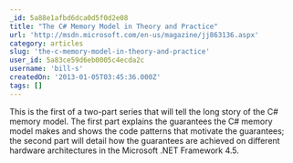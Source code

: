 ```yaml
---
_id: 5a88e1afbd6dca0d5f0d2e08
title: "The C# Memory Model in Theory and Practice"
url: 'http://msdn.microsoft.com/en-us/magazine/jj863136.aspx'
category: articles
slug: 'the-c-memory-model-in-theory-and-practice'
user_id: 5a83ce59d6eb0005c4ecda2c
username: 'bill-s'
createdOn: '2013-01-05T03:45:36.000Z'
tags: []
---
```


This is the first of a two-part series that will tell the long story of the C# memory model. The first part explains the guarantees the C# memory model makes and shows the code patterns that motivate the guarantees; the second part will detail how the guarantees are achieved on different hardware architectures in the Microsoft .NET Framework 4.5.

